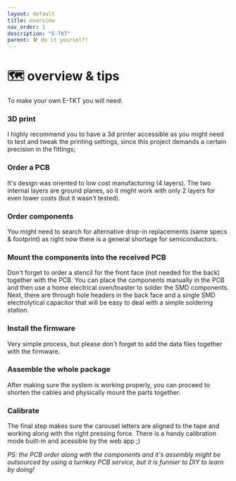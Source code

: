 ```yaml
---
layout: default
title: overview
nav_order: 1
description: "E-TKT"
parent: 🛠️ do it yourself!
---
```


# 🗺️ **overview & tips**

To make your own E-TKT you will need:
### 3D print
I highly recommend you to have a 3d printer accessible as you might need to test and tweak the printing settings, since this project demands a certain precision in the fittings;
  
### Order a PCB
It's design was oriented to low cost manufacturing (4 layers). The two internal layers are ground planes, so it might work with only 2 layers for even lower costs (but it wasn't tested).

### Order components
You might need to search for alternative drop-in replacements (same specs & footprint) as right now there is a general shortage for semiconductors.

### Mount the components into the received PCB
Don't forget to order a stencil for the front face (not needed for the back) together with the PCB. You can place the components manually in the PCB and then use a home electrical oven/toaster to solder the SMD components. Next, there are through hole headers in the back face and a single SMD electrolytical capacitor that will be easy to deal with a simple soldering station.

### Install the firmware
Very simple process, but please don't forget to add the data files together with the firmware.

### Assemble the whole package
After making sure the system is working properly, you can proceed to shorten the cables and physically mount the parts together.

### Calibrate
The final step makes sure the carousel letters are aligned to the tape and working along with the right pressing force. There is a handy calibration mode built-in and acessible by the web app ;)


*PS: the PCB order along with the components and it's assembly might be outsourced by using a turnkey PCB service, but it is funnier to DIY to learn by doing!*
